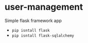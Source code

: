 # user-management
Simple flask framework app

- `pip isntall flask`
- `pip isntall flask-sqlalchemy`
